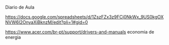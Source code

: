 Diario de Aula

https://docs.google.com/spreadsheets/d/1ZszFZx3z9FCj0NkWx_9US0kgOXNVW6I2OnyaXiBknzM/edit?pli=1#gid=0

https://www.acer.com/br-pt/support/drivers-and-manuals
economia de energia
